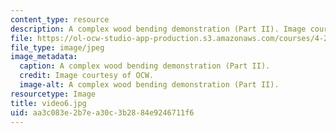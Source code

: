 ```yaml
---
content_type: resource
description: A complex wood bending demonstration (Part II). Image courtesy of OCW.
file: https://ol-ocw-studio-app-production.s3.amazonaws.com/courses/4-296-furniture-making-spring-2005/aa3c083e2b7ea30c3b2884e9246711f6_video6.jpg
file_type: image/jpeg
image_metadata:
  caption: A complex wood bending demonstration (Part II).
  credit: Image courtesy of OCW.
  image-alt: A complex wood bending demonstration (Part II).
resourcetype: Image
title: video6.jpg
uid: aa3c083e-2b7e-a30c-3b28-84e9246711f6
---
```

